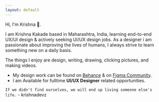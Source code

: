 ```yaml
---
layout: default
---
```

Hi, I'm Krishna 👋.

I am Krishna Kakade based in Maharashtra, India, learning end-to-end UX/UI design & actively seeking UI/UX design jobs. 
As a designer i am passionate about improving the lives of humans, I always strive to learn something new on a daily basis.

The things I enjoy are design, writing, drawing, clicking pictures, and making videos.

* My design work can be found on  [Behance](https://www.behance.net/krishnakakade) & on  [Figma Community](https://www.figma.com/@krishnadevz).
*  I am Available for fulltime **UI/UX Designer** related opportunities. 


`If we didn't find ourselves, we will end up living someone else's life.` - krishnadevz


